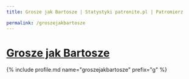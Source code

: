 ```yaml
---
title: Grosze jak Bartosze | Statystyki patronite.pl | Patromierz

permalink: /groszejakbartosze
---
```


# [Grosze jak Bartosze](https://patronite.pl/groszejakbartosze)

{% include profile.md name="groszejakbartosze" prefix="g" %}
